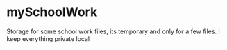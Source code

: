 # mySchoolWork
Storage for some school work files, its temporary and only for a few files. I keep everything private local
